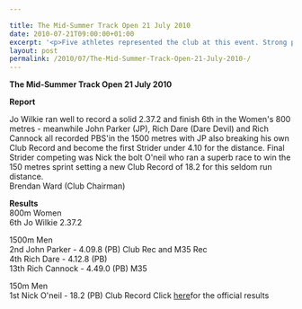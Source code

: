 ```yaml
---

title: The Mid-Summer Track Open 21 July 2010
date: 2010-07-21T09:00:00+01:00
excerpt: '<p>Five athletes represented the club at this event. Strong performances from everyone. Click the link below to see how they got on, Brendan Ward (Club Chairman) Mid-Summer Open 21 July 2010 Photos Report Results</p>'
layout: post
permalink: /2010/07/The-Mid-Summer-Track-Open-21-July-2010-/
---
```

**The Mid-Summer Track Open 21 July 2010** </p> 

**Report**

Jo Wilkie ran well to record a solid 2.37.2 and finish 6th in the Women's 800 metres - meanwhile John Parker (JP), Rich Dare (Dare Devil) and Rich Cannock all recorded PBS'in the 1500 metres with JP also breaking his own Club Record and become the first Strider under 4.10 for the distance. Final Strider competing was Nick the bolt O'neil who ran a superb race to win the 150 metres sprint setting a new Club Record of 18.2 for this seldom run distance.  
Brendan Ward (Club Chairman)

<a name="Results"></a>**Results**  
800m Women  
6th Jo Wilkie 2.37.2

1500m Men  
2nd John Parker - 4.09.8 (PB) Club Rec and M35 Rec  
4th Rich Dare - 4.12.8 (PB)  
13th Rich Cannock - 4.49.0 (PB) M35

150m Men  
1st Nick O'neil - 18.2 (PB) Club Record Click <a href="http://www.clcstriders-runningclub.co.uk/documents/Midsummer results meeting 3 21 July 2010.xls" target="_blank" rel="nofollow">here</a>for the official results 

<map name="100109w.jpg">
  <area shape="RECT" coords="677,27,696,48" alt="Race Winner" />
  
  <area shape="RECT" coords="379,28,393,45" alt="Sarah Greef" />
  
  <area shape="RECT" coords="354,28,368,46" alt="Rachel Vines" />
  
  <area shape="RECT" coords="303,28,318,46" alt="Anna Maughan" />
  
  <area shape="RECT" coords="206,28,220,46" alt="Dawn Addinall" />
  
  <area shape="RECT" coords="86,28,103,46" alt="Alex Evans" />
</map>

<map name="100109m.jpg">
  <area shape="RECT" coords="63,31,76,45" alt="Clive Scott" />
  
  <area shape="RECT" coords="112,32,121,44" alt="Paul Davies" />
  
  <area shape="RECT" coords="118,32,129,43" alt="Paul Stonuary" />
  
  <area shape="RECT" coords="223,29,236,47" alt="James Gibbs" />
  
  <area shape="RECT" coords="255,29,264,42" alt="David Smeath" />
  
  <area shape="RECT" coords="263,28,272,43" alt="Chris Hale" />
  
  <area shape="RECT" coords="275,31,288,45" alt="Rob Shute" />
  
  <area shape="RECT" coords="308,31,321,45" alt="Billy Bradshaw" />
  
  <area shape="RECT" coords="582,29,594,46" alt="Will Ferguson" />
  
  <area shape="RECT" coords="680,30,694,45" alt="Race Winner" />
</map>